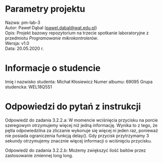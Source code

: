 # Parametry projektu

Nazwa: pm-lab-3  
Autor: Paweł Dąbal (pawel.dabal@wat.edu.pl)  
Opis: Projekt bazowy repozytorium na trzecie spotkanie laboratoryjne z przedmiotu _Programowanie mikrokontrolerów_.  
Wersja: v1.0  
Data: 20.05.2020 r.

# Informacje o studencie

Imię i nazwisko studenta: Michał Kłosiewicz 
Numer albumu: 69095
Grupa studencka: WEL18Q5S1

# Odpowiedzi do pytań z instrukcji
Odpowiedź do zadania 3.2.2.a:
W momencie wciśnięcia przycisku na porcie szeregowym otrzymujemy więcej niż jedną informację. Wynika to z tego, że pętla odpowiedzilna za zliczanie wykonuje się więcej ni jeden raz, ponieważ nie posiada ograniczenia funkcją delay(). Gdy przycisk przytrzymamy 3 sekundy otrzymujemy znacznie więcej informacji o wciśnięciu przycisku.
  

Odpowiedź do zadania 3.2.2.b:
Możemy zwiększyć ilość baitów przez zastosowanie zmiennej long long.
